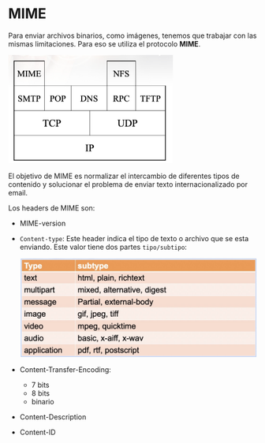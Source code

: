 # MIME

Para enviar archivos binarios, como imágenes, tenemos que trabajar con las mismas limitaciones. Para eso se utiliza el protocolo **MIME**.

<img src="Resources/04.2 - MIME/Screen Shot 2022-03-18 at 17.05.16.png" alt="Screen Shot 2022-03-18 at 17.05.16" style="zoom:50%;" />

El objetivo de MIME es normalizar el intercambio de diferentes tipos de contenido y solucionar el problema de enviar texto internacionalizado por email. 

Los headers de MIME son:

- MIME-version

- `Content-type`: Este header indica el tipo de texto o archivo que se esta enviando. Este valor tiene dos partes `tipo/subtipo`:

  <img src="Resources/04.2 - MIME/Screen Shot 2022-05-12 at 10.10.20.jpg" alt="Screen Shot 2022-05-12 at 10.10.20" style="zoom:50%;" />

- Content-Transfer-Encoding:

  - 7 bits
  - 8 bits
  - binario

- Content-Description

- Content-ID